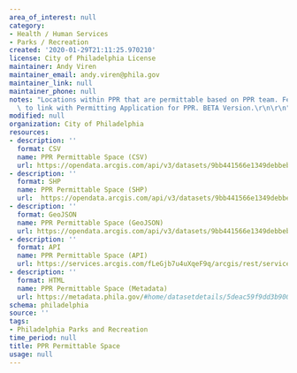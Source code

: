 ```yaml
---
area_of_interest: null
category:
- Health / Human Services
- Parks / Recreation
created: '2020-01-29T21:11:25.970210'
license: City of Philadelphia License
maintainer: Andy Viren
maintainer_email: andy.viren@phila.gov
maintainer_link: null
maintainer_phone: null
notes: "Locations within PPR that are permittable based on PPR team. Feature designed\
  \ to link with Permitting Application for PPR. BETA Version.\r\n\r\n"
modified: null
organization: City of Philadelphia
resources:
- description: ''
  format: CSV
  name: PPR Permittable Space (CSV)
  url: https://opendata.arcgis.com/api/v3/datasets/9bb441566e1349debbeb1a3f128eed4c_0/downloads/data?format=csv&spatialRefId=4326&where=1%3D1
- description: ''
  format: SHP
  name: PPR Permittable Space (SHP)
  url: 	https://opendata.arcgis.com/api/v3/datasets/9bb441566e1349debbeb1a3f128eed4c_0/downloads/data?format=shp&spatialRefId=4326&where=1%3D1
- description: ''
  format: GeoJSON
  name: PPR Permittable Space (GeoJSON)
  url: https://opendata.arcgis.com/api/v3/datasets/9bb441566e1349debbeb1a3f128eed4c_0/downloads/data?format=geojson&spatialRefId=4326&where=1%3D1
- description: ''
  format: API
  name: PPR Permittable Space (API)
  url: https://services.arcgis.com/fLeGjb7u4uXqeF9q/arcgis/rest/services/PPR_Permittable_Spaces/FeatureServer/0/query?outFields=*&where=1%3D1
- description: ''
  format: HTML
  name: PPR Permittable Space (Metadata)
  url: https://metadata.phila.gov/#home/datasetdetails/5deac59f9dd3b9001b3ce4ed/representationdetails/63d2f08db2882100129599d4/
schema: philadelphia
source: ''
tags:
- Philadelphia Parks and Recreation
time_period: null
title: PPR Permittable Space
usage: null
---
```

